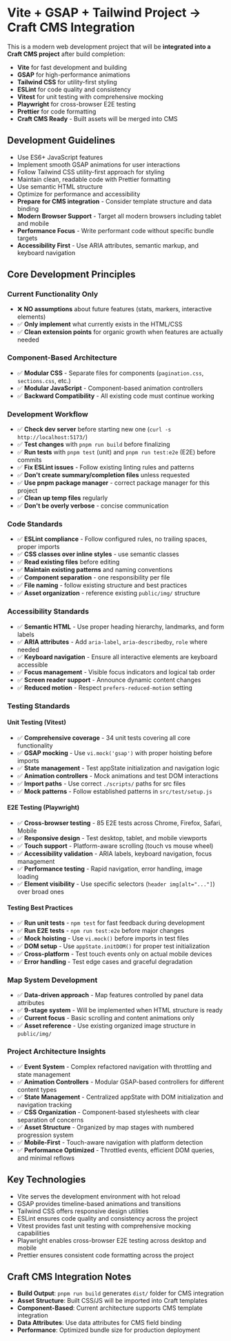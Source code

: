 <!-- Use this file to provide workspace-specific custom instructions to Copilot. For more details, visit https://code.visualstudio.com/docs/copilot/copilot-customization#_use-a-githubcopilotinstructionsmd-file -->

# Vite + GSAP + Tailwind Project → Craft CMS Integration

This is a modern web development project that will be **integrated into a Craft CMS project** after build completion:

- **Vite** for fast development and building
- **GSAP** for high-performance animations
- **Tailwind CSS** for utility-first styling
- **ESLint** for code quality and consistency
- **Vitest** for unit testing with comprehensive mocking
- **Playwright** for cross-browser E2E testing
- **Prettier** for code formatting
- **Craft CMS Ready** - Built assets will be merged into CMS

## Development Guidelines

- Use ES6+ JavaScript features
- Implement smooth GSAP animations for user interactions
- Follow Tailwind CSS utility-first approach for styling
- Maintain clean, readable code with Prettier formatting
- Use semantic HTML structure
- Optimize for performance and accessibility
- **Prepare for CMS integration** - Consider template structure and data binding
- **Modern Browser Support** - Target all modern browsers including tablet and mobile
- **Performance Focus** - Write performant code without specific bundle targets
- **Accessibility First** - Use ARIA attributes, semantic markup, and keyboard navigation

## Core Development Principles

### **Current Functionality Only**

- ❌ **NO assumptions** about future features (stats, markers, interactive elements)
- ✅ **Only implement** what currently exists in the HTML/CSS
- ✅ **Clean extension points** for organic growth when features are actually needed

### **Component-Based Architecture**

- ✅ **Modular CSS** - Separate files for components (`pagination.css`, `sections.css`, etc.)
- ✅ **Modular JavaScript** - Component-based animation controllers
- ✅ **Backward Compatibility** - All existing code must continue working

### **Development Workflow**

- ✅ **Check dev server** before starting new one (`curl -s http://localhost:5173/`)
- ✅ **Test changes** with `pnpm run build` before finalizing
- ✅ **Run tests** with `pnpm test` (unit) and `pnpm run test:e2e` (E2E) before commits
- ✅ **Fix ESLint issues** - Follow existing linting rules and patterns
- ✅ **Don't create summary/completion files** unless requested
- ✅ **Use pnpm package manager** - correct package manager for this project
- ✅ **Clean up temp files** regularly
- ✅ **Don't be overly verbose** - concise communication

### **Code Standards**

- ✅ **ESLint compliance** - Follow configured rules, no trailing spaces, proper imports
- ✅ **CSS classes over inline styles** - use semantic classes
- ✅ **Read existing files** before editing
- ✅ **Maintain existing patterns** and naming conventions
- ✅ **Component separation** - one responsibility per file
- ✅ **File naming** - follow existing structure and best practices
- ✅ **Asset organization** - reference existing `public/img/` structure

### **Accessibility Standards**

- ✅ **Semantic HTML** - Use proper heading hierarchy, landmarks, and form labels
- ✅ **ARIA attributes** - Add `aria-label`, `aria-describedby`, `role` where needed
- ✅ **Keyboard navigation** - Ensure all interactive elements are keyboard accessible
- ✅ **Focus management** - Visible focus indicators and logical tab order
- ✅ **Screen reader support** - Announce dynamic content changes
- ✅ **Reduced motion** - Respect `prefers-reduced-motion` setting

### **Testing Standards**

#### **Unit Testing (Vitest)**

- ✅ **Comprehensive coverage** - 34 unit tests covering all core functionality
- ✅ **GSAP mocking** - Use `vi.mock('gsap')` with proper hoisting before imports
- ✅ **State management** - Test appState initialization and navigation logic
- ✅ **Animation controllers** - Mock animations and test DOM interactions
- ✅ **Import paths** - Use correct `./scripts/` paths for src files
- ✅ **Mock patterns** - Follow established patterns in `src/test/setup.js`

#### **E2E Testing (Playwright)**

- ✅ **Cross-browser testing** - 85 E2E tests across Chrome, Firefox, Safari, Mobile
- ✅ **Responsive design** - Test desktop, tablet, and mobile viewports
- ✅ **Touch support** - Platform-aware scrolling (touch vs mouse wheel)
- ✅ **Accessibility validation** - ARIA labels, keyboard navigation, focus management
- ✅ **Performance testing** - Rapid navigation, error handling, image loading
- ✅ **Element visibility** - Use specific selectors (`header img[alt="..."]`) over broad ones

#### **Testing Best Practices**

- ✅ **Run unit tests** - `npm test` for fast feedback during development
- ✅ **Run E2E tests** - `npm run test:e2e` before major changes
- ✅ **Mock hoisting** - Use `vi.mock()` before imports in test files
- ✅ **DOM setup** - Use `appState.initDOM()` for proper test initialization
- ✅ **Cross-platform** - Test touch events only on actual mobile devices
- ✅ **Error handling** - Test edge cases and graceful degradation

### **Map System Development**

- ✅ **Data-driven approach** - Map features controlled by panel data attributes
- ✅ **9-stage system** - Will be implemented when HTML structure is ready
- ✅ **Current focus** - Basic scrolling and content animations only
- ✅ **Asset reference** - Use existing organized image structure in `public/img/`

### **Project Architecture Insights**

- ✅ **Event System** - Complex refactored navigation with throttling and state management
- ✅ **Animation Controllers** - Modular GSAP-based controllers for different content types
- ✅ **State Management** - Centralized appState with DOM initialization and navigation tracking
- ✅ **CSS Organization** - Component-based stylesheets with clear separation of concerns
- ✅ **Asset Structure** - Organized by map stages with numbered progression system
- ✅ **Mobile-First** - Touch-aware navigation with platform detection
- ✅ **Performance Optimized** - Throttled events, efficient DOM queries, and minimal reflows

## Key Technologies

- Vite serves the development environment with hot reload
- GSAP provides timeline-based animations and transitions
- Tailwind CSS offers responsive design utilities
- ESLint ensures code quality and consistency across the project
- Vitest provides fast unit testing with comprehensive mocking capabilities
- Playwright enables cross-browser E2E testing across desktop and mobile
- Prettier ensures consistent code formatting across the project

## Craft CMS Integration Notes

- **Build Output**: `pnpm run build` generates `dist/` folder for CMS integration
- **Asset Structure**: Built CSS/JS will be imported into Craft templates
- **Component-Based**: Current architecture supports CMS template integration
- **Data Attributes**: Use data attributes for CMS field binding
- **Performance**: Optimized bundle size for production deployment
